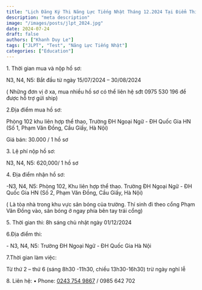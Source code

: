 ```yaml
---
title: "Lịch Đăng Ký Thi Năng Lực Tiếng Nhật Tháng 12.2024 Tại Điểm Thi Hà Nội"
description: "meta description"
image: "/images/posts/jlpt_2024.jpg"
date: 2024-07-24
draft: false
authors: ["Khanh Duy Le"]
tags: ["JLPT", "Test", "Năng Lực Tiếng Nhật"]
categories: ["Education"]
---
```


1\. Thời gian mua và nộp hồ sơ:

N3, N4, N5: Bắt đầu từ ngày 15/07/2024 – 30/08/2024

( Những đơn vị ở xa, mua nhiều hồ sơ có thể liên hệ sđt 0975 530 196 để được hỗ trợ gửi ship)

2.Địa điểm mua hồ sơ:

Phòng 102 khu liên hợp thể thao, Trường ĐH Ngoại Ngữ - ĐH Quốc Gia HN (Số 1, Phạm Văn Đồng, Cầu Giấy, Hà Nội)

Giá bán: 30.000 / 1 hồ sơ 

3\. Lệ phí nộp hồ sơ:

N3, N4, N5: 620,000/ 1 hồ sơ

4\. Địa điểm nhận hồ sơ:

\-N3, N4, N5: Phòng 102, Khu liên hợp thể thao. Trường ĐH Ngoại Ngữ - ĐH Quốc Gia HN (Số 2, Phạm Văn Đồng, Cầu Giấy, Hà Nội)

( Là tòa nhà trong khu vực sân bóng của trường. Thí sinh đi theo cổng Phạm Văn Đồng vào, sân bóng ở ngay phía bên tay trái cổng)

5\. Thời gian thi: 8h sáng chủ nhật ngày 01/12/2024

6.Địa điểm thi:

\- N3, N4, N5: Trường ĐH Ngoại Ngữ - ĐH Quốc Gia Hà Nội

7.Thời gian làm việc:

Từ thứ 2 – thứ 6 (sáng 8h30 -11h30, chiều 13h30-16h30) trừ ngày nghỉ lễ

8\. Liên hệ: • Phone: [0243 754 9867](tel:0243%20754%209867) / 0985 642 702